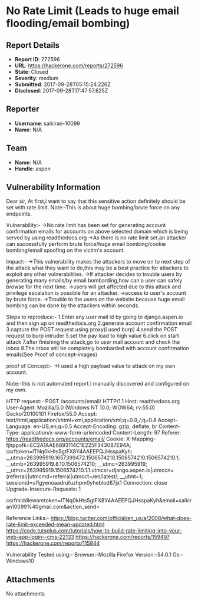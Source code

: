 # No Rate Limit (Leads to huge email flooding/email bombing)

## Report Details
- **Report ID**: 272596
- **URL**: https://hackerone.com/reports/272596
- **State**: Closed
- **Severity**: medium
- **Submitted**: 2017-09-28T05:15:24.226Z
- **Disclosed**: 2017-09-28T17:47:57.625Z

## Reporter
- **Username**: saikiran-10099
- **Name**: N/A

## Team
- **Name**: N/A
- **Handle**: aspen

## Vulnerability Information
Dear sir,
At first,i want to say that this sensitive action definitely should be set with rate limit.
Note:-This is about huge bombing/brute force on any endpoints.

Vulnerability:-
->No rate limit has been set for generating account confirmation emails for accounts on above selected domain which is being served by using readthedocs.org
->As there is no rate limit set,an attacker can successfully perform brute force/huge email bombing/cookie bombing/email spoofing on the victim's account.

Impact:-
->This vulnerability makes the attackers to move on to next step of the attack what they want to do,this may be a best practice for attackers to exploit any other vulnerabilities.
->If attacker decides to trouble users by generating many emails/by email bombarding,how can a user can safely browse for the next time.
->users will get affected due to this attack and privilege escalation is possible for an attacker.
->access to user's account by brute force.
->Trouble to the users on the website because huge email bombing can be done by the attackers within seconds.

Steps to reproduce:-
1.Enter any user mail id by going to django.aspen.io and then sign up on readthedocs.org
2.generate account confirmation email
3.capture the POST request using proxy(i used burp)
4.send the POST request to burp intruder
5.set the pay load to high value
6.click on start attack
7.after finishing the attack,go to user mail account and check the inbox
8.The inbox will be completely bombarded with account confirmation emails(See Proof of concept-images)

proof of Concept:-
->I used a high payload value to attack on my own account.

Note:-this is not automated report.I manually discovered and configured on my own.

HTTP request:-
POST /accounts/email/ HTTP/1.1
Host: readthedocs.org
User-Agent: Mozilla/5.0 (Windows NT 10.0; WOW64; rv:55.0) Gecko/20100101 Firefox/55.0
Accept: text/html,application/xhtml+xml,application/xml;q=0.9,*/*;q=0.8
Accept-Language: en-US,en;q=0.5
Accept-Encoding: gzip, deflate, br
Content-Type: application/x-www-form-urlencoded
Content-Length: 97
Referer: https://readthedocs.org/accounts/email/
Cookie: X-Mapping-fjhppofk=EC2A1AAE6893114C1E225F343087E94A; csrftoken=lTNq0kHts5gtFX8Y4AAEEPQJHsspaKyh; __utma=263995919.1657399472.1506574210.1506574210.1506574210.1; __utmb=263995919.8.10.1506574210; __utmc=263995919; __utmz=263995919.1506574210.1.1.utmcsr=django.aspen.io|utmccn=(referral)|utmcmd=referral|utmcct=/en/latest/; __utmt=1; sessionid=ul1gyenoaadrufuzhpm0yheblod87jx1
Connection: close
Upgrade-Insecure-Requests: 1

csrfmiddlewaretoken=lTNq0kHts5gtFX8Y4AAEEPQJHsspaKyh&email=saikiran10099%40gmail.com&action_send=

Reference Links:-
https://blog.twitter.com/official/en_us/a/2008/what-does-rate-limit-exceeded-mean-updated.html
https://code.tutsplus.com/tutorials/how-to-build-rate-limiting-into-your-web-app-login--cms-22133
https://hackerone.com/reports/159497
https://hackerone.com/reports/115844

Vulnerability Tested using:-
Browser:-Mozilla Firefox
Version:-54.0.1
Os:-Windows10

## Attachments
No attachments
